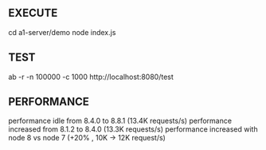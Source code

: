 ## EXECUTE
cd a1-server/demo
node index.js

## TEST
ab -r -n 100000 -c 1000  http://localhost:8080/test

## PERFORMANCE
performance idle from 8.4.0 to 8.8.1 (13.4K requests/s)
performance increased from 8.1.2 to 8.4.0 (13.3K requests/s)
performance increased with node 8 vs node 7 (+20% , 10K -> 12K request/s)
